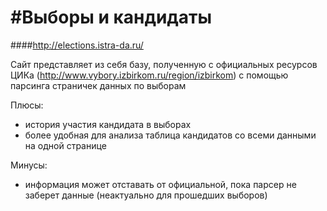 #Выборы и кандидаты
=========
####http://elections.istra-da.ru/

Сайт представляет из себя базу, полученную с официальных ресурсов ЦИКа (http://www.vybory.izbirkom.ru/region/izbirkom) с помощью парсинга страничек данных по выборам

Плюсы:
* история участия кандидата в выборах
* более удобная для анализа таблица кандидатов со всеми данными на одной странице

Минусы:
* информация может отставать от официальной, пока парсер не заберет данные (неактуально для прошедших выборов)



